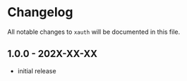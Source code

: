 # Changelog

All notable changes to `xauth` will be documented in this file.

## 1.0.0 - 202X-XX-XX

- initial release
